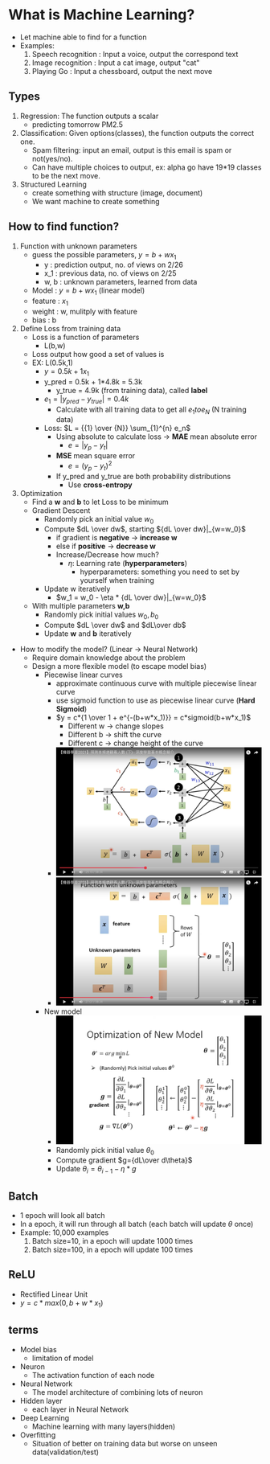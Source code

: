 # What is Machine Learning?
- Let machine able to find for a function
- Examples:
    1. Speech recognition : Input a voice, output the correspond text
    2. Image recognition : Input a cat image, output "cat"
    3. Playing Go : Input a chessboard, output the next move
## Types
1. Regression: The function outputs a scalar
    - predicting tomorrow PM2.5 
2. Classification: Given options(classes), the function outputs the correct one.
    - Spam filtering: input an email, output is this email is spam or not(yes/no).
    - Can have multiple choices to output, ex: alpha go have 19*19 classes to be the next move.
3. Structured Learning
    - create something with structure (image, document)
    - We want machine to create something
## How to find function?
1. Function with unknown parameters
    - guess the possible parameters, $y = b + wx_1$
        - y : prediction output, no. of views on 2/26
        - x_1 : previous data, no. of views on 2/25
        - w, b : unknown parameters, learned from data
    - Model : $y = b + wx_1$ (linear model)
    - feature : $x_1$
    - weight : w, mulitply with feature
    - bias : b
2. Define Loss from training data
    - Loss is a function of parameters
        - L(b,w)
    - Loss output how good a set of values is
    - EX: L(0.5k,1)
        - $y = 0.5k + 1x_1$
        - y_pred = 0.5k + 1*4.8k = 5.3k
            - y_true = 4.9k (from training data), called **label**
        - $e_1 = |y_{pred} - y_{true}| = 0.4k$
            - Calculate with all training data to get all $e_1 to e_N$ (N training data)
        - Loss: $L = {{1} \over {N}} \sum_{1}^{n} e_n$
            - Using absolute to calculate loss -> **MAE** mean absolute error
                - $e = |y_p - y_t|$
            - **MSE** mean square error
                - $e = (y_p - y_t)^2$
            - If y_pred and y_true are both probability distributions
                - Use **cross-entropy**
3. Optimization
    - Find a **w** and **b** to let Loss to be minimum
    - Gradient Descent
        - Randomly pick an initial value $w_0$
        - Compute $dL \over dw$, starting ${dL \over dw}|_{w=w_0}$
            - if gradient is **negative** -> **increase w**
            - else if **positive** -> **decrease w**
            - Increase/Decrease how much?
                - $\eta :$ Learning rate (**hyperparameters**)
                    - hyperparameters: something you need to set by yourself when training
        - Update w iteratively
            - $w_1 = w_0 - \eta * {dL \over dw}|_{w=w_0}$
    - With multiple parameters **w,b**
        - Randomly pick initial values $w_0,b_0$
        - Compute $dL \over dw$ and $dL\over db$
        - Update **w** and **b** iteratively 
- How to modify the model? (Linear -> Neural Network)
    - Require domain knowledge about the problem
    - Design a more flexible model (to escape model bias)
        - Piecewise linear curves
            - approximate continuous curve with multiple piecewise linear curve
            - use sigmoid function to use as piecewise linear curve (**Hard Sigmoid**)
            - $y = c*{1 \over 1 + e^{-(b+w*x_1)}} = c*sigmoid(b+w*x_1)$
                - Different w -> change slopes
                - Different b -> shift the curve
                - Different c -> change height of the curve
            - ![](img/01-ml0.png)
            - ![](img/01-ml1.png)
        - New model
            - ![](img/01-ml2.png)
            - Randomly pick initial value $\theta _0$
            - Compute gradient $g={dL\over d\theta}$
            - Update $\theta _i = \theta _{i-1} - \eta * g$
## Batch
- 1 epoch will look all batch
- In a epoch, it will run through all batch (each batch will update $\theta$ once)
- Example: 10,000 examples
    1. Batch size=10, in a epoch will update 1000 times
    2. Batch size=100, in a epoch will update 100 times

## ReLU
- Rectified Linear Unit
- $y = c* max(0, b+w*x_1)$
## terms
- Model bias
    - limitation of model
- Neuron
    - The activation function of each node
- Neural Network
    - The model architecture of combining lots of neuron
- Hidden layer
    - each layer in Neural Network
- Deep Learning
    - Machine learning with many layers(hidden)
- Overfitting
    - Situation of better on training data but worse on unseen data(validation/test)
    